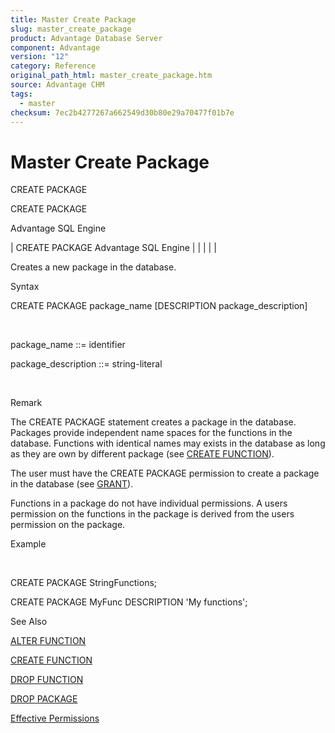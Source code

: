 ```yaml
---
title: Master Create Package
slug: master_create_package
product: Advantage Database Server
component: Advantage
version: "12"
category: Reference
original_path_html: master_create_package.htm
source: Advantage CHM
tags:
  - master
checksum: 7ec2b4277267a662549d30b80e29a70477f01b7e
---
```


# Master Create Package

CREATE PACKAGE

CREATE PACKAGE

Advantage SQL Engine

| CREATE PACKAGE  Advantage SQL Engine |  |  |  |  |

Creates a new package in the database.

Syntax

CREATE PACKAGE package\_name [DESCRIPTION package\_description]

 

package\_name ::= identifier

package\_description ::= string-literal

 

Remark

The CREATE PACKAGE statement creates a package in the database. Packages provide independent name spaces for the functions in the database. Functions with identical names may exists in the database as long as they are own by different package (see [CREATE FUNCTION](master_create_function.md)).

The user must have the CREATE PACKAGE permission to create a package in the database (see [GRANT](master_grant.md)).

Functions in a package do not have individual permissions. A users permission on the functions in the package is derived from the users permission on the package.

Example

 

CREATE PACKAGE StringFunctions;

CREATE PACKAGE MyFunc DESCRIPTION 'My functions';

See Also

[ALTER FUNCTION](master_alter_function.md)

[CREATE FUNCTION](master_create_function.md)

[DROP FUNCTION](master_drop_function.md)

[DROP PACKAGE](master_drop_package.md)

[Effective Permissions](master_effective_permissions_vs_explicit_permissions.md)
